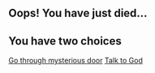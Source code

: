 ## Oops! You have just died...

## You have two choices

[Go through mysterious door](walkthroughdoor.md)
[Talk to God](talktogod.md)
